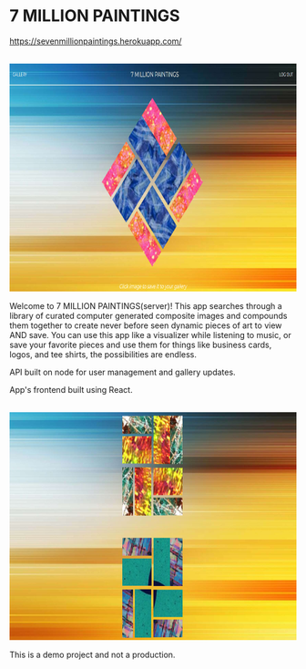 <h1>7 MILLION PAINTINGS</h1>

<a href="https://sevenmillionpaintings.herokuapp.com/"
  target="blank">https://sevenmillionpaintings.herokuapp.com/</a>
  <br>
  <br>

  <img src="./readme-images/art-page.png" height="400px">
  <br>

  <p>Welcome to 7 MILLION PAINTINGS(server)!  This app searches through a library of curated computer generated composite images and compounds them together to create never before seen dynamic pieces of art to view AND save.  You can use this app like a visualizer while listening to music, or save your favorite pieces and use them for things like business cards, logos, and tee shirts, the possibilities are endless.
  </p>
  <p>API built on node for user management and gallery updates.</p>
  <p>App's frontend built using React.</p>
  <br>

  <img src="./readme-images/gallery-page.png" height="400px">


  <p>This is a demo project and not a production.</p>
